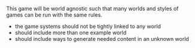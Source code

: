 This game will be world agnostic such that many worlds and styles of games can be run with the same rules.
- the game systems should not be tightly linked to any world
- should include more than one example world
- should include ways to generate needed content in an unknown world